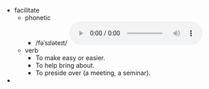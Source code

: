 - facilitate
	- phonetic
		- /fəˈsɪləteɪt/
		  <audio controls><source src="https://api.dictionaryapi.dev/media/pronunciations/en/facilitate-us.mp3"></audio>
	- verb
		- To make easy or easier.
		- To help bring about.
		- To preside over (a meeting, a seminar).
-